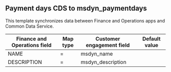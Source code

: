 ## Payment days CDS to msdyn_paymentdays

This template synchronizes data between Finance and Operations apps and Common Data Service.

Finance and Operations field | Map type | Customer engagement field | Default value
---|---|---|---
NAME | = | msdyn_name | 
DESCRIPTION | = | msdyn_description | 

